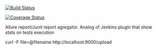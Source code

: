 [![Build Status](https://travis-ci.org/olka/test-reports-agregator.svg?branch=master)](https://travis-ci.org/olka/test-reports-agregator)

[![Coverage Status](https://coveralls.io/repos/github/olka/test-reports-agregator/badge.svg?branch=master)](https://coveralls.io/github/olka/test-reports-agregator?branch=master)

Allure report/Junit report agregator.
Analog of Jenkins plugin that show stats on tests execution

curl -F file=@filename http://localhost:9000/upload